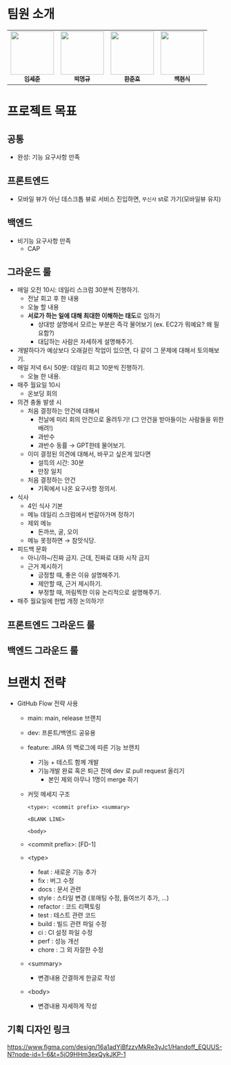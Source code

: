 # 팀원 소개

<table>
<tr>
<td align="center"><a href="https://github.com/lsj1137"><img src="https://avatars.githubusercontent.com/u/57708892?v=44" width="100px;" alt=""/><br /><sub><b>임세준</b></sub></a><br />
<td align="center"><a href="https://github.com/vvsos1"><img src="https://avatars.githubusercontent.com/u/26290830?v=4" width="100px;" alt=""/><br /><sub><b>박명규</b></sub></a><br />
<td align="center"><a href="https://github.com/GoGradually"><img src="https://avatars.githubusercontent.com/u/62929862?v=4" width="100px;" alt=""/><br /><sub><b>한준호</b></sub></a><br />
<td align="center"><a href="https://github.com/hammsik"><img src="https://avatars.githubusercontent.com/u/116339092?v=4" width="100px;" alt=""/><br /><sub><b>백현식</b></sub></a><br />
</table>

# 프로젝트 목표

## 공통

- 완성: 기능 요구사항 만족

## 프론트엔드

- 모바일 뷰가 아닌 데스크톱 뷰로 서비스 진입하면, `무신사` st로 가기(모바일뷰 유지)

## 백엔드

- 비기능 요구사항 만족
    - CAP

## 그라운드 룰

- 매일 오전 10시: 데일리 스크럼 30분씩 진행하기.
    - 전날 회고 후 한 내용
    - 오늘 할 내용
    - **서로가 하는 일에 대해 최대한 이해하는 태도**로 임하기
        - 상대방 설명에서 모르는 부분은 즉각 물어보기 (ex. EC2가 뭐예요? 왜 필요함?)
        - 대답하는 사람은 자세하게 설명해주기.
- 개발하다가 예상보다 오래걸린 작업이 있으면, 다 같이 그 문제에 대해서 토의해보기.
- 매일 저녁 6시 50분: 데일리 회고 10분씩 진행하기.
    - 오늘 한 내용.
- 매주 월요일 10시
    - 온보딩 회의
- 의견 충돌 발생 시
    - 처음 결정하는 안건에 대해서
        - 전날에 미리 회의 안건으로 올려두기! (그 안건을 받아들이는 사람들을 위한 배려!)
        - 과반수
        - 과반수 동률 → GPT한테 물어보기.
    - 이미 결정된 의견에 대해서, 바꾸고 싶은게 있다면
        - 설득의 시간: 30분
        - 만장 일치
    - 처음 결정하는 안건
        - 기획에서 나온 요구사항 정의서.
- 식사
    - 4인 식사 기본
    - 메뉴 데일리 스크럼에서 번갈아가며 정하기
    - 제외 메뉴
        - 돈까쓰, 굴, 오이
    - 메뉴 못정하면 → 참맛식당.
- 피드백 문화
    - 아니/하~/진짜 금지. 근데, 진짜로 대화 시작 금지
    - 근거 제시하기
        - 긍정할 때, 좋은 이유 설명해주기.
        - 제안할 때, 근거 제시하기.
        - 부정할 때, 꺼림찍한 이유 논리적으로 설명해주기.
- 매주 월요일에 헌법 개정 논의하기!

## 프론트엔드 그라운드 룰

## 백엔드 그라운드 룰

# 브랜치 전략

- GitHub Flow 전략 사용
    - main: main, release 브랜치
    - dev: 프론트/백엔드 공유용
    - feature: JIRA 의 백로그에 따른 기능 브랜치
        - 기능 + 테스트 함께 개발
        - 기능개발 완료 혹은 퇴근 전에 dev 로 pull request 올리기
            - 본인 제외 아무나 1명이 merge 하기
        
    - 커밋 메세지 구조
        ```
        <type>: <commit prefix> <summary>
        
        <BLANK LINE>
        
        <body>
        ```
    - \<commit prefix\>: [FD-1]
    - \<type\>
        - feat : 새로운 기능 추가
        - fix : 버그 수정
        - docs : 문서 관련
        - style : 스타일 변경 (포매팅 수정, 들여쓰기 추가, …)
        - refactor : 코드 리팩토링
        - test : 테스트 관련 코드
        - build : 빌드 관련 파일 수정
        - ci : CI 설정 파일 수정
        - perf : 성능 개선
        - chore : 그 외 자잘한 수정
    - \<summary\>
        - 변경내용 간결하게 한글로 작성
    - \<body\>
        - 변경내용 자세하게 작성



## 기획 디자인 링크

https://www.figma.com/design/16a1adYjBfzzvMkRe3yJc1/Handoff_EQUUS-N?node-id=1-6&t=5jO9HHm3exQykJKP-1
